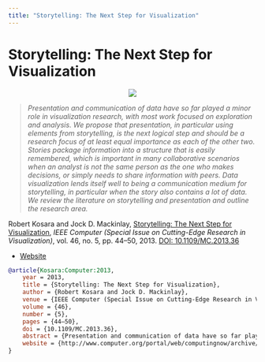 ```yaml
---
title: "Storytelling: The Next Step for Visualization"
---
```


# Storytelling: The Next Step for Visualization

<p align="center"><img src="https://media.eagereyes.org/wp-content/uploads/2013/02/Computer-Storytelling-teaser.jpg" /></p>

> _Presentation and communication of data have so far played a minor role in visualization research, with most work focused on exploration and analysis. We propose that presentation, in particular using elements from storytelling, is the next logical step and should be a research focus of at least equal importance as each of the other two. Stories package information into a structure that is easily remembered, which is important in many collaborative scenarios when an analyst is not the same person as the one who makes decisions, or simply needs to share information with peers. Data visualization lends itself well to being a communication medium for storytelling, in particular when the story also contains a lot of data. We review the literature on storytelling and presentation and outline the research area._

Robert Kosara and Jock D. Mackinlay, <a href="https://media.eagereyes.org/papers/2013/Kosara-Computer-2013.pdf" target="_blank">Storytelling: The Next Step for Visualization</a>, _IEEE Computer (Special Issue on Cutting-Edge Research in Visualization)_, vol. 46, no. 5, pp. 44–50, 2013. <a href="https://dx.doi.org/10.1109/MC.2013.36" target="_new">DOI: 10.1109/MC.2013.36</a>

- <a href="http://www.computer.org/portal/web/computingnow/archive/january2014">Website</a>

```bibtex
@article{Kosara:Computer:2013,
	year = 2013,
	title = {Storytelling: The Next Step for Visualization},
	author = {Robert Kosara and Jock D. Mackinlay},
	venue = {IEEE Computer (Special Issue on Cutting-Edge Research in Visualization)},
	volume = {46},
	number = {5},
	pages = {44–50},
	doi = {10.1109/MC.2013.36},
	abstract = {Presentation and communication of data have so far played a minor role in visualization research, with most work focused on exploration and analysis. We propose that presentation, in particular using elements from storytelling, is the next logical step and should be a research focus of at least equal importance as each of the other two. Stories package information into a structure that is easily remembered, which is important in many collaborative scenarios when an analyst is not the same person as the one who makes decisions, or simply needs to share information with peers. Data visualization lends itself well to being a communication medium for storytelling, in particular when the story also contains a lot of data. We review the literature on storytelling and presentation and outline the research area.},
	website = {http://www.computer.org/portal/web/computingnow/archive/january2014},
}
```


